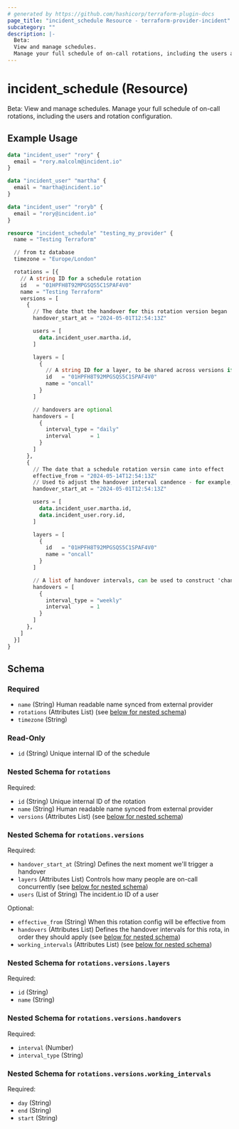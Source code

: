 ```yaml
---
# generated by https://github.com/hashicorp/terraform-plugin-docs
page_title: "incident_schedule Resource - terraform-provider-incident"
subcategory: ""
description: |-
  Beta:
  View and manage schedules.
  Manage your full schedule of on-call rotations, including the users and rotation configuration.
---
```


# incident_schedule (Resource)

Beta: 
View and manage schedules.
Manage your full schedule of on-call rotations, including the users and rotation configuration.

## Example Usage

```terraform
data "incident_user" "rory" {
  email = "rory.malcolm@incident.io"
}

data "incident_user" "martha" {
  email = "martha@incident.io"
}

data "incident_user" "roryb" {
  email = "rory@incident.io"
}

resource "incident_schedule" "testing_my_provider" {
  name = "Testing Terraform"

  // from tz database
  timezone = "Europe/London"

  rotations = [{
    // A string ID for a schedule rotation
    id   = "01HPFH8T92MPGSQS5C1SPAF4V0"
    name = "Testing Terraform"
    versions = [
      {
        // The date that the handover for this rotation version began
        handover_start_at = "2024-05-01T12:54:13Z"

        users = [
          data.incident_user.martha.id,
        ]

        layers = [
          {
            // A string ID for a layer, to be shared across versions if required
            id   = "01HPFH8T92MPGSQS5C1SPAF4V0"
            name = "oncall"
          }
        ]

        // handovers are optional
        handovers = [
          {
            interval_type = "daily"
            interval      = 1
          }
        ]
      },
      {
        // The date that a schedule rotation versin came into effect
        effective_from = "2024-05-14T12:54:13Z"
        // Used to adjust the handover interval candence - for example, 'changes every week, from the tuesday of that week'
        handover_start_at = "2024-05-01T12:54:13Z"

        users = [
          data.incident_user.martha.id,
          data.incident_user.rory.id,
        ]

        layers = [
          {
            id   = "01HPFH8T92MPGSQS5C1SPAF4V0"
            name = "oncall"
          }
        ]

        // A list of handover intervals, can be used to construct 'changes every week, then every 3 days, then every week'
        handovers = [
          {
            interval_type = "weekly"
            interval      = 1
          }
        ]
      },
    ]
  }]
}
```

<!-- schema generated by tfplugindocs -->
## Schema

### Required

- `name` (String) Human readable name synced from external provider
- `rotations` (Attributes List) (see [below for nested schema](#nestedatt--rotations))
- `timezone` (String)

### Read-Only

- `id` (String) Unique internal ID of the schedule

<a id="nestedatt--rotations"></a>
### Nested Schema for `rotations`

Required:

- `id` (String) Unique internal ID of the rotation
- `name` (String) Human readable name synced from external provider
- `versions` (Attributes List) (see [below for nested schema](#nestedatt--rotations--versions))

<a id="nestedatt--rotations--versions"></a>
### Nested Schema for `rotations.versions`

Required:

- `handover_start_at` (String) Defines the next moment we'll trigger a handover
- `layers` (Attributes List) Controls how many people are on-call concurrently (see [below for nested schema](#nestedatt--rotations--versions--layers))
- `users` (List of String) The incident.io ID of a user

Optional:

- `effective_from` (String) When this rotation config will be effective from
- `handovers` (Attributes List) Defines the handover intervals for this rota, in order they should apply (see [below for nested schema](#nestedatt--rotations--versions--handovers))
- `working_intervals` (Attributes List) (see [below for nested schema](#nestedatt--rotations--versions--working_intervals))

<a id="nestedatt--rotations--versions--layers"></a>
### Nested Schema for `rotations.versions.layers`

Required:

- `id` (String)
- `name` (String)


<a id="nestedatt--rotations--versions--handovers"></a>
### Nested Schema for `rotations.versions.handovers`

Required:

- `interval` (Number)
- `interval_type` (String)


<a id="nestedatt--rotations--versions--working_intervals"></a>
### Nested Schema for `rotations.versions.working_intervals`

Required:

- `day` (String)
- `end` (String)
- `start` (String)


